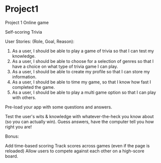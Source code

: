 # Project1
Project 1 Online game

Self-scoring Trivia

User Stories: (Role, Goal, Reason):
1.	As a user, I should be able to play a game of trivia so that I can test my knowledge.
2.	As a user, I should be able to choose for a selection of genres so that I have a choice on what type of trivia game I can    play.
3.	As a user, I should be able to create my profile so that I can store my information.
4.	As a user, I should be able to time my game, so that I know how fast I completed the game.
5.	As a user, I should be able to play a multi game option so that I can play with others.


Pre-load your app with some questions and answers.

Test the user's wits & knowledge with whatever-the-heck you know about (so you can actually win). Guess answers, have the computer tell you how right you are!

Bonus:

Add time-based scoring
Track scores across games (even if the page is reloaded)
Allow users to compete against each other on a high-score board.

